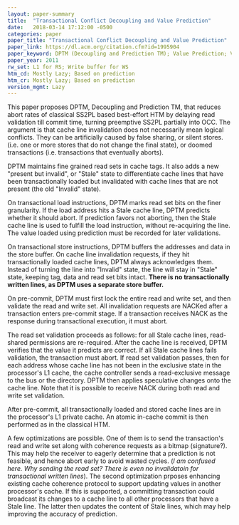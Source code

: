 ```yaml
---
layout: paper-summary
title:  "Transactional Conflict Decoupling and Value Prediction"
date:   2018-03-14 17:12:00 -0500
categories: paper
paper_title: "Transactional Conflict Decoupling and Value Prediction"
paper_link: https://dl.acm.org/citation.cfm?id=1995904
paper_keyword: DPTM (Decoupling and Prediction TM); Value Prediction; Validation
paper_year: 2011
rw_set: L1 for RS; Write buffer for WS
htm_cd: Mostly Lazy; Based on prediction
htm_cr: Mostly Lazy; Based on prediction
version_mgmt: Lazy
---
```


This paper proposes DPTM, Decoupling and Prediction TM, that reduces abort rates of classical SS2PL based best-effort HTM
by delaying read validation till commit time, turning preemptive SS2PL partially into OCC. The argument is that cache 
line invalidation does not necessarily mean logical conflicts. They can be artificially caused by false sharing, or silent stores. 
(i.e. one or more stores that do not change the final state), or doomed transactions (i.e. transactions that eventually aborts). 

DPTM maintains fine grained read sets in cache tags. It also adds a new "present but invalid", or "Stale" state to differentiate cache 
lines that have been transactionally loaded but invalidated with cache lines that are not present (the old "Invalid" state). 

On transactional load instructions, DPTM marks read set bits on the finer granularity. If the load address hits a Stale
cache line, DPTM predicts whether it should abort. If prediction favors not aborting, then the Stale cache line is used
to fulfill the load instruction, without re-acquiring the line. The value loaded using prediction must be recorded 
for later validations.

On transactional store instructions, DPTM buffers the addresses and data in the store buffer. On cache line invalidation requests, if 
they hit transactionally loaded cache lines, DPTM always acknowledges them. Instead of turning the line into "Invalid" state, the line 
will stay in "Stale" state, keeping tag, data and read set bits intact. **There is no transactionally written lines,
as DPTM uses a separate store buffer.**

On pre-commit, DPTM must first lock the entire read and write set, and then validate the read and write set. All invalidation 
requests are NACKed after a transaction enters pre-commit stage. If a transaction receives NACK as the response during
transactional execution, it must abort.

The read set validation proceeds as follows: for all Stale cache lines, read-shared
permissions are re-required. After the cache line is received, DPTM verifies that the value it predicts are correct.
If all Stale cache lines fails validation, the transaction must abort. If read set validation passes, then for each address whose cache line has not been in the exclusive state in the processor's L1 cache, 
the cache controller sends a read-exclusive message to the bus or the directory. DPTM then applies speculative changes onto
the cache line. Note that it is possible to receive NACK during both read and write set validation. 

After pre-commit, all transactionally loaded and stored cache lines are in the processor's L1 private cache. 
An atomic in-cache commit is then performed as in the classical HTM. 

A few optimizations are possible. One of them is to send the transaction's read and write set along with coherence requests
as a bitmap (signature?). This may help the receiver to eagerly determine that a prediction is not feasible, and hence 
abort early to avoid wasted cycles. (*I am confused here. Why sending the read set? There is even no invalidatoin for transactional 
written lines*). The second optimization prposes enhancing existing cache coherence protocol to support updating values in another 
processor's cache. If this is supported, a committing transaction could broadcast its changes to a cache line to all other processors that have a Stale line. The latter then updates the content of Stale lines, which may help improving the accuracy of prediction.
